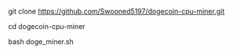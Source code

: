 git clone https://github.com/Swooned5197/dogecoin-cpu-miner.git

cd dogecoin-cpu-miner

bash doge_miner.sh
